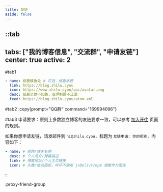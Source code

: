 ```yaml
---
title: 友链
aside: false
---
```


::tab
---
tabs: ["我的博客信息", "交流群", "申请友链"]
center: true
active: 2
---

#tab1
```yaml
- name: 纸鹿摸鱼处 # 可选：纸鹿本鹿
  link: https://blog.zhilu.cyou
  icon: https://www.zhilu.cyou/api/avatar.png
  desc: 纸鹿至麓不知路，支炉制露不止漉
  feed: https://blog.zhilu.cyou/atom.xml
```

#tab2
:copy{prompt="QQ群" command="169994096"}

#tab3
申请要求：原则上多数独立博客的友链要求一致，可以参考 [加入开往](https://www.travellings.cn/docs/join) 页面的规则。

如果你想申请友链，请发邮件到 `hi@zhilu.cyou`，标题为 `友链申请: 你的昵称`，内容如下：
```yaml
- name: # 昵称/博客名称
  desc: # 个人简介/博客描述
  link: # 博客地址/个人主页链接
  icon: # 头像/站点图标，呼吁不使用 jsDelivr/npm 镜像作为图床
```
::

:proxy-friend-group
